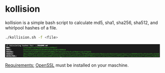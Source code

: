 # kollision

kollision is a simple bash script to calculate md5, sha1, sha256, sha512, and whirlpool hashes of a file.

```bash
./kollision.sh -f <file>
```

![Screenshot](screen.png)

<u>Requirements:</u> [OpenSSL](https://openssl.org/) must be installed on your maschine.